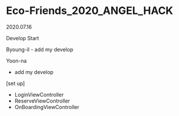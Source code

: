 # Eco-Friends_2020_ANGEL_HACK

2020.07.16

Develop Start

Byoung-il 
	- add my develop

Yoon-na
   - add my develop
   
   [set up]
   - LoginViewController
   - ReserveViewController
   - OnBoardingViewController
   
   
